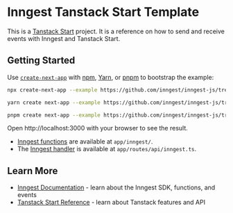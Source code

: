 # Inngest Tanstack Start Template

This is a [Tanstack Start](https://tanstack.com/start/latest) project. It is a reference on how to send and receive events with Inngest and Tanstack Start.

## Getting Started

Use [`create-next-app`](https://www.npmjs.com/package/create-next-app) with [npm](https://docs.npmjs.com/cli/init), [Yarn](https://yarnpkg.com/lang/en/docs/cli/create/), or [pnpm](https://pnpm.io) to bootstrap the example:

```bash
npx create-next-app --example https://github.com/inngest/inngest-js/tree/main/examples/framework-tanstack inngest-tanstack
```

```bash
yarn create next-app --example https://github.com/inngest/inngest-js/tree/main/examples/framework-tanstack inngest-tanstack
```

```bash
pnpm create next-app --example https://github.com/inngest/inngest-js/tree/main/examples/framework-tanstack inngest-tanstack
```

Open http://localhost:3000 with your browser to see the result.

- [Inngest functions](https://www.inngest.com/docs/functions) are available at `app/inngest/`.
- The [Inngest handler](https://www.inngest.com/docs/sdk/serve#framework-tanstack) is available at `app/routes/api/inngest.ts`.

## Learn More

- [Inngest Documentation](https://www.inngest.com/docs) - learn about the Inngest SDK, functions, and events
- [Tanstack Start Reference](https://tanstack.com/router/latest/docs/framework/react/start/overview) - learn about Tanstack features and API
